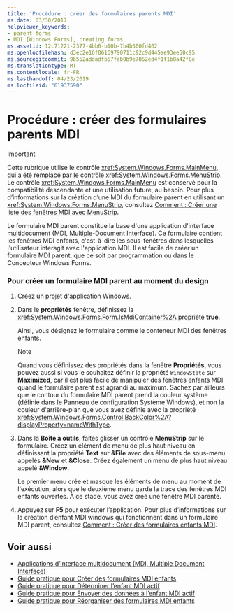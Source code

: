 ```yaml
---
title: 'Procédure : créer des formulaires parents MDI'
ms.date: 03/30/2017
helpviewer_keywords:
- parent forms
- MDI [Windows Forms], creating forms
ms.assetid: 12c71221-2377-4bb6-b10b-7b4b300fd462
ms.openlocfilehash: d3ec2e16f06169790711c92c9d445ae93ee50c95
ms.sourcegitcommit: 9b552addadfb57fab0b9e7852ed4f1f1b8a42f8e
ms.translationtype: MT
ms.contentlocale: fr-FR
ms.lasthandoff: 04/23/2019
ms.locfileid: "61937590"
---
```

# <a name="how-to-create-mdi-parent-forms"></a>Procédure : créer des formulaires parents MDI
> [!IMPORTANT]
>  Cette rubrique utilise le contrôle <xref:System.Windows.Forms.MainMenu>, qui a été remplacé par le contrôle <xref:System.Windows.Forms.MenuStrip>. Le contrôle <xref:System.Windows.Forms.MainMenu> est conservé pour la compatibilité descendante et une utilisation future, au besoin.  Pour plus d’informations sur la création d’une MDI du formulaire parent en utilisant un <xref:System.Windows.Forms.MenuStrip>, consultez [Comment : Créer une liste des fenêtres MDI avec MenuStrip](../controls/how-to-create-an-mdi-window-list-with-menustrip-windows-forms.md).  
  
 Le formulaire MDI parent constitue la base d'une application d'interface multidocument (MDI, Multiple-Document Interface). Ce formulaire contient les fenêtres MDI enfants, c'est-à-dire les sous-fenêtres dans lesquelles l'utilisateur interagit avec l'application MDI. Il est facile de créer un formulaire MDI parent, que ce soit par programmation ou dans le Concepteur Windows Forms.  
  
### <a name="to-create-an-mdi-parent-form-at-design-time"></a>Pour créer un formulaire MDI parent au moment du design  
  
1. Créez un projet d'application Windows.  
  
2. Dans le **propriétés** fenêtre, définissez la <xref:System.Windows.Forms.Form.IsMdiContainer%2A> propriété **true**.  
  
     Ainsi, vous désignez le formulaire comme le conteneur MDI des fenêtres enfants.  
  
    > [!NOTE]
    >  Quand vous définissez des propriétés dans la fenêtre **Propriétés**, vous pouvez aussi si vous le souhaitez définir la propriété `WindowState` sur **Maximized**, car il est plus facile de manipuler des fenêtres enfants MDI quand le formulaire parent est agrandi au maximum. Sachez par ailleurs que le contour du formulaire MDI parent prend la couleur système (définie dans le Panneau de configuration Système Windows), et non la couleur d'arrière-plan que vous avez définie avec la propriété <xref:System.Windows.Forms.Control.BackColor%2A?displayProperty=nameWithType>.  
  
3. Dans la **Boîte à outils**, faites glisser un contrôle **MenuStrip** sur le formulaire. Créez un élément de menu de plus haut niveau en définissant la propriété **Text** sur **&File** avec des éléments de sous-menu appelés **&New** et **&Close**. Créez également un menu de plus haut niveau appelé **&Window**.  
  
     Le premier menu crée et masque les éléments de menu au moment de l'exécution, alors que le deuxième menu garde la trace des fenêtres MDI enfants ouvertes. À ce stade, vous avez créé une fenêtre MDI parente.  
  
4. Appuyez sur **F5** pour exécuter l’application. Pour plus d’informations sur la création d’enfant MDI windows qui fonctionnent dans un formulaire MDI parent, consultez [Comment : Créer des formulaires enfants MDI](how-to-create-mdi-child-forms.md).  
  
## <a name="see-also"></a>Voir aussi

- [Applications d’interface multidocument (MDI, Multiple Document Interface)](multiple-document-interface-mdi-applications.md)
- [Guide pratique pour Créer des formulaires MDI enfants](how-to-create-mdi-child-forms.md)
- [Guide pratique pour Déterminer l’enfant MDI actif](how-to-determine-the-active-mdi-child.md)
- [Guide pratique pour Envoyer des données à l’enfant MDI actif](how-to-send-data-to-the-active-mdi-child.md)
- [Guide pratique pour Réorganiser des formulaires MDI enfants](how-to-arrange-mdi-child-forms.md)
